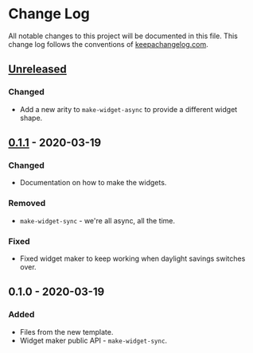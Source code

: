 # Change Log
All notable changes to this project will be documented in this file. This change log follows the conventions of [keepachangelog.com](http://keepachangelog.com/).

## [Unreleased]
### Changed
- Add a new arity to `make-widget-async` to provide a different widget shape.

## [0.1.1] - 2020-03-19
### Changed
- Documentation on how to make the widgets.

### Removed
- `make-widget-sync` - we're all async, all the time.

### Fixed
- Fixed widget maker to keep working when daylight savings switches over.

## 0.1.0 - 2020-03-19
### Added
- Files from the new template.
- Widget maker public API - `make-widget-sync`.

[Unreleased]: https://github.com/your-name/yml_parser/compare/0.1.1...HEAD
[0.1.1]: https://github.com/your-name/yml_parser/compare/0.1.0...0.1.1
